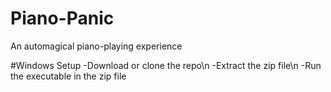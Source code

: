 # Piano-Panic
An automagical piano-playing experience

#Windows Setup
-Download or clone the repo\n
-Extract the zip file\n
-Run the executable in the zip file
